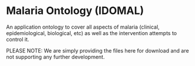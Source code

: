 # Malaria Ontology (IDOMAL)

An application ontology to cover all aspects of malaria (clinical, epidemiological, biological, etc) as well as the intervention attempts to control it.

PLEASE NOTE: We are simply providing the files here for download and are not supporting any further development.
